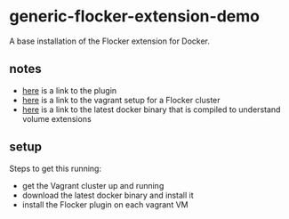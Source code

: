 # generic-flocker-extension-demo

A base installation of the Flocker extension for Docker.

## notes

 * [here](https://github.com/ClusterHQ/powerstrip-flocker/blob/testing_combined_volume_plugin/powerstripflocker/test/test_acceptance.py#L242) is a link to the plugin
 * [here](https://github.com/ClusterHQ/powerstrip-flocker/blob/testing_combined_volume_plugin/extra-vagrant-acceptance-targets/ubuntu-14.04/Vagrantfile) is a link to the vagrant setup for a Flocker cluster
 * [here](http://storage.googleapis.com/experiments-clusterhq/docker-volume-extensions/docker) is a link to the latest docker binary that is compiled to understand volume extensions

## setup

Steps to get this running:

 * get the Vagrant cluster up and running
 * download the latest docker binary and install it
 * install the Flocker plugin on each vagrant VM